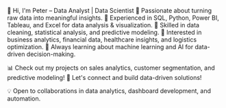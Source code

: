 👋 Hi, I'm Peter – Data Analyst | Data Scientist
🔹 Passionate about turning raw data into meaningful insights.
🔹 Experienced in SQL, Python, Power BI, Tableau, and Excel for data analysis & visualization.
🔹 Skilled in data cleaning, statistical analysis, and predictive modeling.
🔹 Interested in business analytics, financial data, healthcare insights, and logistics optimization.
🔹 Always learning about machine learning and AI for data-driven decision-making.

📊 Check out my projects on sales analytics, customer segmentation, and predictive modeling!
🚀 Let's connect and build data-driven solutions!

💡 Open to collaborations in data analytics, dashboard development, and automation.


